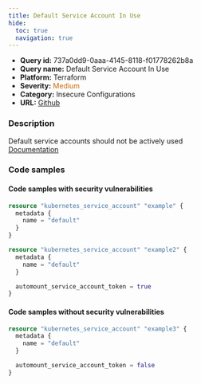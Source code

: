```yaml
---
title: Default Service Account In Use
hide:
  toc: true
  navigation: true
---
```


<style>
  .highlight .hll {
    background-color: #ff171742;
  }
  .md-content {
    max-width: 1100px;
    margin: 0 auto;
  }
</style>

-   **Query id:** 737a0dd9-0aaa-4145-8118-f01778262b8a
-   **Query name:** Default Service Account In Use
-   **Platform:** Terraform
-   **Severity:** <span style="color:#C60">Medium</span>
-   **Category:** Insecure Configurations
-   **URL:** [Github](https://github.com/Checkmarx/kics/tree/master/assets/queries/terraform/kubernetes/default_service_account_in_use)

### Description
Default service accounts should not be actively used<br>
[Documentation](https://registry.terraform.io/providers/hashicorp/kubernetes/latest/docs/resources/service_account#automount_service_account_token)

### Code samples
#### Code samples with security vulnerabilities
```tf title="Positive test num. 1 - tf file" hl_lines="1 12"
resource "kubernetes_service_account" "example" {
  metadata {
    name = "default"
  }
}

resource "kubernetes_service_account" "example2" {
  metadata {
    name = "default"
  }

  automount_service_account_token = true
}

```


#### Code samples without security vulnerabilities
```tf title="Negative test num. 1 - tf file"
resource "kubernetes_service_account" "example3" {
  metadata {
    name = "default"
  }

  automount_service_account_token = false
}

```
